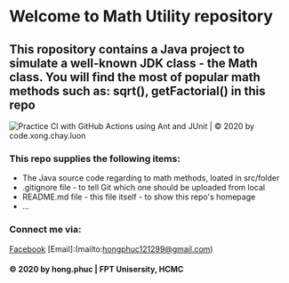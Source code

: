 # Welcome to Math Utility repository
## This ropository contains a Java project to simulate a well-known JDK class - the Math class. You will find the most of popular math methods such as: sqrt(), getFactorial() in this repo
![Practice CI with GitHub Actions using Ant and JUnit | © 2020 by code.xong.chay.luon](https://github.com/hongphuc121299/SE1428-math-util/workflows/Practice%20CI%20with%20GitHub%20Actions%20using%20Ant%20and%20JUnit%20%7C%20%C2%A9%202020%20by%20code.xong.chay.luon/badge.svg)

### This repo supplies the following items: 
* The Java source code regarding to math methods, loated in src/folder 
* .gitignore file - to tell Git which one should be uploaded from local 
* README.md file - this file itself - to show this repo's homepage
* ...

### Connect me via:
[Facebook](https://www.facebook.com/phuc12121999/)
[Email]:(mailto:hongphuc121299@gmail.com)

####  © 2020 by hong.phuc | FPT Unisersity, HCMC
